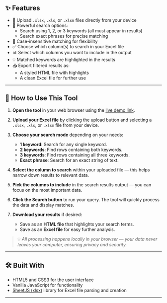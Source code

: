 ## ✨ Features

- 📂 Upload `.xlsx`, `.xls`, or `.xlsm` files directly from your device
- 🔎 Powerful search options:
  - Search using 1, 2, or 3 keywords (all must appear in results)
  - Search exact phrases for precise matching
- 🔡 Case-insensitive matching for flexibility
- ✅ Choose which column(s) to search in your Excel file
- 📊 Select which columns you want to include in the output
- 💡 Matched keywords are highlighted in the results
- 📥 Export filtered results as:
  - A styled HTML file with highlights
  - A clean Excel file for further use

---

## 🚀 How to Use This Tool

1. **Open the tool** in your web browser using the [live demo link](https://ashish-monga.github.io/excel-search-tool/).

2. **Upload your Excel file** by clicking the upload button and selecting a `.xlsx`, `.xls`, or `.xlsm` file from your device.

3. **Choose your search mode** depending on your needs:
   - **1 keyword**: Search for any single keyword.
   - **2 keywords**: Find rows containing both keywords.
   - **3 keywords**: Find rows containing all three keywords.
   - **Exact phrase**: Search for an exact string of text.

4. **Select the column to search** within your uploaded file — this helps narrow down results to relevant data.

5. **Pick the columns to include** in the search results output — you can focus on the most important data.

6. **Click the Search button** to run your query. The tool will quickly process the data and display matches.

7. **Download your results** if desired:
   - Save as an **HTML file** that highlights your search terms.
   - Save as an **Excel file** for easy further analysis.

> 💡 *All processing happens locally in your browser — your data never leaves your computer, ensuring privacy and security.*

---

## 🛠️ Built With

- HTML5 and CSS3 for the user interface
- Vanilla JavaScript for functionality
- [SheetJS (xlsx)](https://github.com/SheetJS/sheetjs) library for Excel file parsing and creation

---


